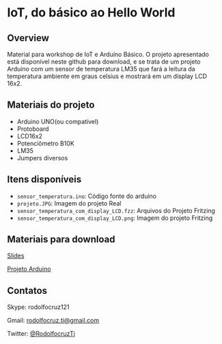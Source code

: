 IoT, do básico ao Hello World
=============================
Overview
---------
Material para workshop de IoT e Arduíno Básico.
O projeto apresentado está disponível neste github para download, e se trata de um projeto Arduíno com um sensor de temperatura LM35 que fará a leitura da temperatura ambiente em graus celsius e mostrará em um display LCD 16x2.

Materiais do projeto
--------------------
* Arduino UNO(ou compatível)
* Protoboard
* LCD16x2
* Potenciômetro B10K
* LM35
* Jumpers diversos

Itens disponíveis
------------------
* `sensor_temperatura.ino`: Código fonte do arduino
* `projeto.JPG`: Imagem do projeto Real
* `sensor_temperatura_com_display_LCD.fzz`:	Arquivos do Projeto	Fritzing
* `sensor_temperatura_com_display_LCD.png`: Imagem do projeto Fritzing

Materiais para download
-----------------------
[Slides](http://pt.slideshare.net/rodolfocruz121/iot-internet-of-things-do-bsico-ao-hello-world)

[Projeto Arduino](http://fritzing.org/projects/sensor-de-temperatura-lm35-com-lcd-16x2)

Contatos
--------
Skype: rodolfocruz121

Gmail: rodolfocruz.ti@gmail.com

Twitter: [@RodolfocruzTi](https://twitter.com/RodolfocruzTi)

